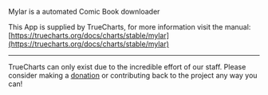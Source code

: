 Mylar is a automated Comic Book downloader

This App is supplied by TrueCharts, for more information visit the manual: [https://truecharts.org/docs/charts/stable/mylar](https://truecharts.org/docs/charts/stable/mylar)

---

TrueCharts can only exist due to the incredible effort of our staff.
Please consider making a [donation](https://truecharts.org/docs/about/sponsor) or contributing back to the project any way you can!
